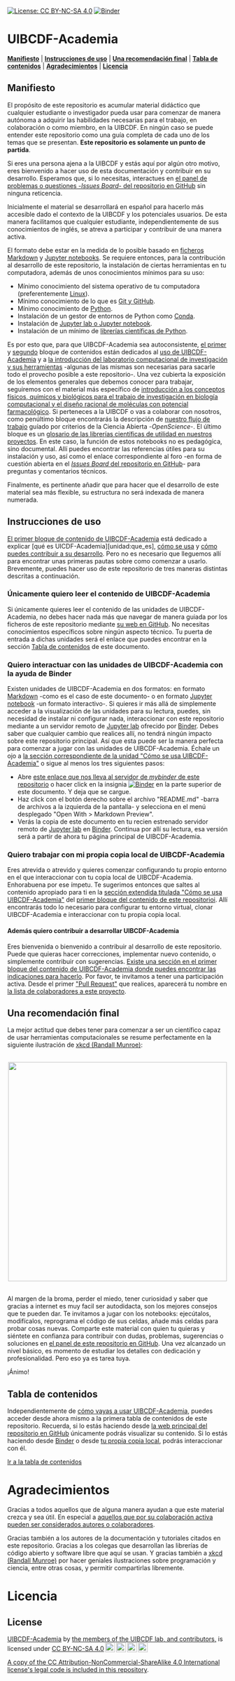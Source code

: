 [![License: CC BY-NC-SA 4.0](https://img.shields.io/badge/License-CC%20BY--NC--SA%204.0-lightgrey.svg)](https://creativecommons.org/licenses/by-nc-sa/4.0/)
[![Binder][binder_badge]][binder_academia]


# UIBCDF-Academia

**[Manifiesto](#Manifiesto)** |
**[Instrucciones de uso](#Instrucciones-de-uso)** |
**[Una recomendación final](#Una-recomendación-final)** |
**[Tabla de contenidos](#Tabla-de-contenidos)** |
**[Agradecimientos](#Agradecimientos)** |
**[Licencia](#Licencia)** 

## Manifiesto

El propósito de este repositorio es acumular material didáctico que cualquier estudiante o
investigador pueda usar para comenzar de manera autónoma a adquirir las habilidades necesarias
para el trabajo, en colaboración o como miembro, en la UIBCDF. En ningún caso se puede entender este 
repositorio como una guía completa de cada uno de los temas que se presentan. **Este repositorio es solamente un punto de partida**.

Si eres una persona ajena a la UIBCDF y estás aquí por algún otro motivo, eres bienvenido a hacer uso de esta documentación y contribuir en su desarrollo. Esperamos que, si lo necesitas, interactues en [el panel de problemas o questiones -*Issues Board*- del repositorio en GitHub][issues_board] sin ninguna reticencia.

Inicialmente el material se desarrollará en español para hacerlo más accesible dado el contexto de la UIBCDF y los potenciales usuarios. De esta manera facilitamos que cualquier estudiante, independientemente de sus conocimientos de inglés, se atreva a participar y contribuir de una manera activa.

El formato debe estar en la medida de lo posible basado en [ficheros Markdown][unidad:markdown] y [Jupyter notebooks][menu:jupyter]. Se requiere entonces, para la contribución al desarrollo de este repositorio, la instalación de ciertas herramientas en tu computadora, además de unos conocimientos mínimos para su uso:

- Mínimo conocimiento del sistema operativo de tu computadora (preferentemente [Linux][menu:linux]).
- Mínimo conocimiento de lo que es [Git y GitHub][menu:control_versiones].
- Mínimo conocimiento de [Python][menu:python].
- Instalación de un gestor de entornos de Python como [Conda][menu:conda].
- Instalación de [Jupyter lab o Jupyter notebook][menu:jupyter].
- Instalación de un mínimo de [librerías científicas de Python][menu:python].

Es por esto que, para que UIBCDF-Academia sea autoconsistente, [el primer][menu:academia] y [segundo][menu:laboratorio_computacional] bloque de contenidos están dedicados al [uso de UIBCDF-Academia][menu:academia] y a [la introducción del laboratorio computacional de investigación y sus herramientas][menu:laboratorio_computacional] -algunas de las mismas son necesarias para sacarle todo el provecho posible a este repositorio-. Una vez cubierta la exposición de los elementos generales que debemos conocer para 
trabajar, seguiremos con el material más específico de [introducción a los conceptos físicos, químicos y biológicos para el trabajo de investigación en biología computacional y el diseño
racional de moléculas con potencial farmacológico][menu:principal]. Si perteneces a la UIBCDF o vas a colaborar con nosotros, como penúltimo bloque encontrarás la
descripción de [nuestro flujo de trabajo][menu:flujo_trabajo] guíado por criterios de la Ciencia Abierta -*OpenScience*-.
El último bloque es un [glosario de las librerías científicas de utilidad en nuestros proyectos][menu:glosario]. En este caso, la función de estos notebooks no es pedagógica, sino documental. Allí puedes encontrar las referencias útiles para su instalación y uso, así como el enlace correspondiente al foro -en forma de cuestión abierta en el [*Issues Board* del repositorio en GitHub][issues_board]- para preguntas y comentarios técnicos.

Finalmente, es pertinente añadir que para hacer que el desarrollo de este material sea más flexible, su estructura no será indexada de manera numerada.

## Instrucciones de uso

[El primer bloque de contenido de UIBCDF-Academia][menu:academia] está dedicado a explicar [qué es UICDF-Academia][unidad:que_es], [cómo se usa][unidad:como_se_usa] y [cómo puedes contribuir a su desarrollo][unidad:como_contribuir]. Pero no es necesario que lleguemos allí para encontrar unas primeras pautas sobre como comenzar a usarlo. Brevemente, puedes hacer uso de este repositorio de tres maneras distintas descritas a continuación.

### Únicamente quiero leer el contenido de UIBCDF-Academia

Si únicamente quieres leer el contenido de las unidades de UIBCDF-Academia, no debes hacer nada más
que navegar de manera guiada por los ficheros de este repositorio mediante [su web
en GitHub][github_academia]. No necesitas conocimientos específicos sobre ningún aspecto técnico. Tu puerta de entrada a dichas
unidades será el enlace que puedes encontrar en la sección [Tabla de
contenidos](#Tabla-de-contenidos) de este documento.

### Quiero interactuar con las unidades de UIBCDF-Academia con la ayuda de Binder

Existen unidades de UIBCDF-Academia en dos formatos: en formato [Markdown][unidad:markdown] -como es el caso de este
documento- o en formato [Jupyter notebook][menu:jupyter] -un formato interactivo-. Si quieres ir más allá de
simplemente acceder a la visualización de las unidades para su lectura, puedes, sin necesidad de
instalar ni configurar nada, interaccionar con este repositorio mediante a un servidor remoto de [Jupyter lab][menu:jupyter] ofrecido por [Binder][binder]. Debes saber que cualquier cambio que realices allí, no tendrá ningún impacto sobre este repositorio principal. Así que esta puede ser la manera perfecta para comenzar a jugar con las unidades de UIBCDF-Academia. Échale un ojo a [la sección correspondiente de la unidad "Cómo se usa UIBCDF-Academia"][unidad:como_se_usa] o sigue al menos los tres siguientes pasos:

- Abre [este enlace que nos lleva al servidor de *mybinder* de este repositorio][binder_academia] o hacer
  click en la insignia [![Binder][binder_badge]][binder_academia]
en la parte superior de este documento. Y deja
  que se cargue.
- Haz click con el botón derecho sobre el archivo "README.md" -barra
de archivos a la izquierda de la pantalla- y selecciona en el menú desplegado "Open With > Markdown Preview".
- Verás la copia de este documento en tu recien estrenado servidor remoto de [Jupyter
  lab][menu:jupyter] en [Binder][binder]. Continua por allí su lectura, esa versión será a partir de ahora tu página
principal de UIBCDF-Academia.

### Quiero trabajar con mi propia copia local de UIBCDF-Academia

Eres atrevida o atrevido y quieres comenzar configurando tu propio entorno en el que interaccionar
con tu copia local de UIBCDF-Academia. Enhorabuena por ese ímpetu. Te sugerimos entonces que saltes al
contenido apropiado para ti en la [sección extendida titulada "Cómo se usa UIBCDF-Academia"][unidad:como_se_usa] del [primer bloque del contenido
de este repositorioi][menu:academia]. Allí encontrarás todo lo necesario para configurar tu entorno virtual, clonar
UIBCDF-Academia e interaccionar con tu propia copia local.

#### Además quiero contribuir a desarrollar UIBCDF-Academia

Eres bienvenida o bienvenido a contribuir al desarrollo de este repositorio. Puede que quieras
hacer correcciones, implementar nuevo contenido, o simplemente contribuir con sugerencias. [Existe
una sección en el primer bloque del contenido de UIBCDF-Academia donde puedes encontrar las
indicaciones para hacerlo][unidad:como_contribuir]. Por favor, te invitamos a tener una participación activa. Desde el
primer ["Pull Request"][unidad:como_contribuir] que realices, aparecerá tu nombre en [la lista de colaboradores a este
proyecto][colaboradores].

## Una recomendación final

La mejor actitud que debes tener para comenzar a ser un científico capaz de usar herramientas computacionales se resume perfectamente en la siguiente ilustración de [xkcd (Randall Munroe)][xkcd]:

<br>
<center>
<img src="https://imgs.xkcd.com/comics/tech_support_cheat_sheet.png" width="500">
</center>
<br>

Al margen de la broma, perder el miedo, tener curiosidad y saber que gracias a internet es muy facil ser autodidacta, son los mejores consejos que te pueden dar. Te invitamos a jugar con los notebooks: ejecútalos, modifícalos, reprograma el código de sus celdas, añade más celdas para probar cosas nuevas. Comparte este material con quien tu quieras y siéntete en confianza para contribuir con dudas, problemas, sugerencias o soluciones en [el panel de este repositorio en GitHub][issues_board]. Una vez alcanzado un nivel básico, es momento de estudiar los detalles con dedicación y profesionalidad. Pero eso ya es tarea tuya.

¡Ánimo!

## Tabla de contenidos

Independientemente de [cómo vayas a usar UIBCDF-Academia][unidad:como_se_usa], puedes acceder desde ahora mismo a la primera
tabla de contenidos de este repositorio. Recuerda, si lo estás haciendo desde [la web principal del
repositorio en GitHub][github_academia] únicamente podrás visualizar su contenido. Si lo estás haciendo desde [Binder][binder_academia] o desde [tu propia copia local][unidad:como_se_usa], podrás interaccionar con él.

[Ir a la tabla de contenidos][menu:principal]

# Agradecimientos

Gracias a todos aquellos que de alguna manera ayudan a que este material crezca y sea útil. En
especial a [aquellos que por su colaboración activa pueden ser considerados autores o colaboradores][colaboradores].

Gracias también a los autores de la documentación y tutoriales citados en este repositorio. Gracias a los colegas que desarrollan las librerías de código abierto y software libre que aquí se usan. Y gracias también a [xkcd (Randall Munroe)][xkcd] por hacer geniales ilustraciones sobre programación y ciencia, entre otras cosas, y permitir compartirlas libremente.

# Licencia

## License

<p xmlns:cc="http://creativecommons.org/ns#" xmlns:dct="http://purl.org/dc/terms/"><a property="dct:title" rel="cc:attributionURL" href="https://github.com/uibcdf/Academia">UIBCDF-Academia</a> by <a rel="cc:attributionURL dct:creator" property="cc:attributionName" href="https://github.com/uibcdf">the members of the UIBCDF lab, and contributors,</a> is licensed under <a href="http://creativecommons.org/licenses/by-nc-sa/4.0/?ref=chooser-v1" target="_blank" rel="license noopener noreferrer" style="display:inline-block;">CC BY-NC-SA 4.0<img style="height:22px!important;margin-left:3px;vertical-align:text-bottom;" src="https://mirrors.creativecommons.org/presskit/icons/cc.svg?ref=chooser-v1"><img style="height:22px!important;margin-left:3px;vertical-align:text-bottom;" src="https://mirrors.creativecommons.org/presskit/icons/by.svg?ref=chooser-v1"><img style="height:22px!important;margin-left:3px;vertical-align:text-bottom;" src="https://mirrors.creativecommons.org/presskit/icons/nc.svg?ref=chooser-v1"><img style="height:22px!important;margin-left:3px;vertical-align:text-bottom;" src="https://mirrors.creativecommons.org/presskit/icons/sa.svg?ref=chooser-v1"></a></p>

[A copy of the CC Attribution-NonCommercial-ShareAlike 4.0 International license's legal code is included in this
repository](https://creativecommons.org/licenses/by-nc-sa/4.0/legalcode.txt). 

[menu:principal]: academia/README.md
[menu:academia]: academia/Academia/README.md
[menu:laboratorio_computacional]: academia/Laboratorio_computacional/README.md
[menu:jupyter]: academia/Laboratorio_computacional/Herramientas/Jupyter/README.md
[menu:glosario]: academia/Glosario_librerias/README.md
[menu:flujo_trabajo]: academia/Flujo_trabajo/README.md
[menu:linux]: academia/Laboratorio_computacional/Herramientas/Linux/README.md
[menu:control_versiones]: academia/Laboratorio_computacional/Herramientas/Control_versiones_distribuida/README.md
[menu:python]: academia/Laboratorio_computacional/Herramientas/Python/README.md
[menu:conda]: academia/Laboratorio_computacional/Herramientas/Conda/README.md
[unidad:como_es]: academia/Academia/Que_es/Que_es.md
[unidad:como_se_usa]: academia/Academia/Como_se_usa/Como_se_usa.md
[unidad:como_contribuir]: academia/Academia/Como_contribuir/Como_contribuir.md
[unidad:markdown]: academia/Laboratorio_computacional/Herramientas/Lenguages_marcado/Markdown/Markdown.md
[issues_board]: https://github.com/uibcdf/Academia/issues
[github_academia]: https://github.com/uibcdf/Academia
[binder_academia]: https://mybinder.org/v2/gh/uibcdf/Academia/main?urlpath=lab
[binder_badge]: https://mybinder.org/badge_logo.svg
[binder]: https://mybinder.org/
[colaboradores]: https://github.com/uibcdf/Academia/graphs/contributors
[xkcd]: https://www.xkcd.com/


